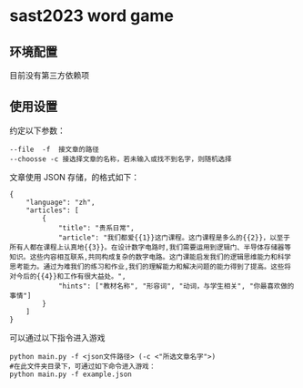 # sast2023 word game

## 环境配置

目前没有第三方依赖项

## 使用设置

约定以下参数：

```
--file  -f  接文章的路径
--choosse -c 接选择文章的名称，若未输入或找不到名字，则随机选择
```


文章使用 JSON 存储，的格式如下：
```
{
    "language": "zh",
    "articles": [
        {
            "title": "贵系日常",
            "article": "我们都爱{{1}}这门课程。这门课程是多么的{{2}}，以至于所有人都在课程上认真地{{3}}。在设计数字电路时,我们需要运用到逻辑门、半导体存储器等知识。这些内容相互联系,共同构成复杂的数字电路。这门课能启发我们的逻辑思维能力和科学思考能力。通过为难我们的练习和作业,我们的理解能力和解决问题的能力得到了提高。这些将对今后的{{4}}和工作有很大益处。",
            "hints": ["教材名称", "形容词", "动词，与学生相关", "你最喜欢做的事情"]
        }
    ]
}
```
可以通过以下指令进入游戏
```shell
python main.py -f <json文件路径> (-c <"所选文章名字">)
#在此文件夹目录下，可通过如下命令进入游戏：
python main.py -f example.json
```

